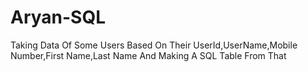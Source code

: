 # Aryan-SQL
Taking Data Of Some Users Based On Their UserId,UserName,Mobile Number,First Name,Last Name And Making A SQL Table From That
